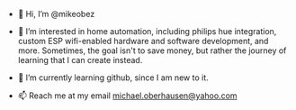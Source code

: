 - 👋 Hi, I’m @mikeobez
- 👀 I’m interested in home automation, including philips hue integration, custom ESP wifi-enabled hardware and software development, and more. 
Sometimes, the goal isn't to save money, but rather the journey of learning that I can create instead.

- 🌱 I’m currently learning github, since I am new to it. 
- 📫 Reach me at my email michael.oberhausen@yahoo.com

<!---
mikeobez/mikeobez is a ✨ special ✨ repository because its `README.md` (this file) appears on your GitHub profile.
You can click the Preview link to take a look at your changes.
--->
